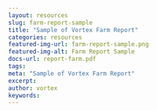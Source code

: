 ```yaml
---
layout: resources
slug: farm-report-sample
title: "Sample of Vortex Farm Report"
categories: resources
featured-img-url: farm-report-sample.png
featured-img-alt: Farm Report Sample
docs-url: report-farm.pdf
tags:
meta: "Sample of Vortex Farm Report"
excerpt: 
author: vortex
keywords: 
---
```

